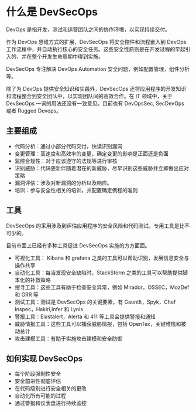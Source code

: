 # 什么是 DevSecOps

DevOps 是指开发，测试和运营团队之间的协作环境，以实现持续交付。

作为 DevOps 思维方式的扩展，DevSecOps 将安全控件和流程嵌入到 DevOps 工作流程中，并自动执行核心的安全任务。这些安全性原则是在开发过程的早起引入的，并在整个开发生命周期中得到实施。

DevSecOps 专注解决 DevOps Automation 安全问题，例如配置管理，组件分析等。

除了为 DevOps 提供安全知识和实践外，DevSecOps 还将应用程序的开发知识和流程整合到安全团队中，以实现团队间的高效合作。在 IT 领域中，关于 DevSecOps 一词的用法还没有一致意见。目前也有 DevOpsSec, SecDevOps 或者 Rugged Devops。

## 主要组成

- 代码分析：通过小部分代码交付，快读识别漏洞
- 变更管理：高速度和高效率的变更，确定变更的影响是正面还是负面
- 监控合规性：对于应该遵守的法规等进行审核
- 识别威胁：代码更新伴随着潜在的新威胁，尽早识别这些威胁并立即做出应对策略
- 漏洞评估：涉及对新漏洞的分析以及响应。
- 培训：参与安全性相关的培训，并配置确定例程的准则

## 工具

DevSecOps 的采用涉及到评估应用程序的安全风险和代码测试，专用工具是比不可少的。

目前市面上已经有多种工具促进 DevSecOps 实施的方方面面。

- 可视化工具： Kibana 和 grafana 之类的工具可以帮助识别，发展信息安全与操作共享
- 自动化工具：每当发现安全缺陷时，StackStorm 之类的工具可以帮助提供脚本化的补救策略
- 搜寻工具：这些工具有助于检查安全异常，例如 Mirador，OSSEC，MozDef 和 GRR 等
- 测试工具：测试是 DevSecOps 的关键要素，有 Gauntlt，Spyk，Chef Inspec，Hakiri,Infer 和 Lynis
- 警报工具：Elastalert，Alerta 和 411 等工具会提供警报和通知
- 威胁情报工具：这些工具可以捕获威胁情报，包括 OpenTex，关键堆栈和被动总计
- 攻击建模工具：有助于实施攻击建模和安全防御

## 如何实现 DevSecOps

- 每个阶段强制性安全
- 安全前进性彻底评估
- 在代码级别进行安全相关的更改
- 自动化所有可能的过程
- 通过警报和仪表盘进行持续监控

